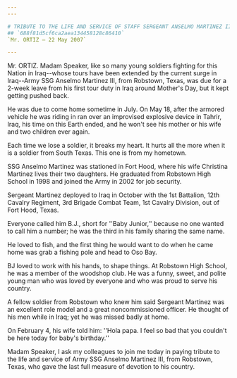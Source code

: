 ```yaml
---
---

# TRIBUTE TO THE LIFE AND SERVICE OF STAFF SERGEANT ANSELMO MARTINEZ III
## `688f81d5cf6ca2aea134458128c86410`
`Mr. ORTIZ — 22 May 2007`

---
```



Mr. ORTIZ. Madam Speaker, like so many young soldiers fighting for 
this Nation in Iraq--whose tours have been extended by the current 
surge in Iraq--Army SSG Anselmo Martinez III, from Robstown, Texas, was 
due for a 2-week leave from his first tour duty in Iraq around Mother's 
Day, but it kept getting pushed back.

He was due to come home sometime in July. On May 18, after the 
armored vehicle he was riding in ran over an improvised explosive 
device in Tahrir, Iraq, his time on this Earth ended, and he won't see 
his mother or his wife and two children ever again.

Each time we lose a soldier, it breaks my heart. It hurts all the 
more when it is a soldier from South Texas. This one is from my 
hometown.

SSG Anselmo Martinez was stationed in Fort Hood, where his wife 
Christina Martinez lives their two daughters. He graduated from 
Robstown High School in 1998 and joined the Army in 2002 for job 
security.

Sergeant Martinez deployed to Iraq in October with the 1st Battalion, 
12th Cavalry Regiment, 3rd Brigade Combat Team, 1st Cavalry Division, 
out of Fort Hood, Texas.

Everyone called him B.J., short for ''Baby Junior,'' because no one 
wanted to call him a number; he was the third in his family sharing the 
same name.

He loved to fish, and the first thing he would want to do when he 
came home was grab a fishing pole and head to Oso Bay.

BJ loved to work with his hands, to shape things. At Robstown High 
School, he was a member of the woodshop club. He was a funny, sweet, 
and polite young man who was loved by everyone and who was proud to 
serve his country.

A fellow soldier from Robstown who knew him said Sergeant Martinez 
was an excellent role model and a great noncommissioned officer. He 
thought of his men while in Iraq; yet he was missed badly at home.

On February 4, his wife told him: ''Hola papa. I feel so bad that you 
couldn't be here today for baby's birthday.''

Madam Speaker, I ask my colleagues to join me today in paying tribute 
to the life and service of Army SSG Anselmo Martinez III, from 
Robstown, Texas, who gave the last full measure of devotion to his 
country.



